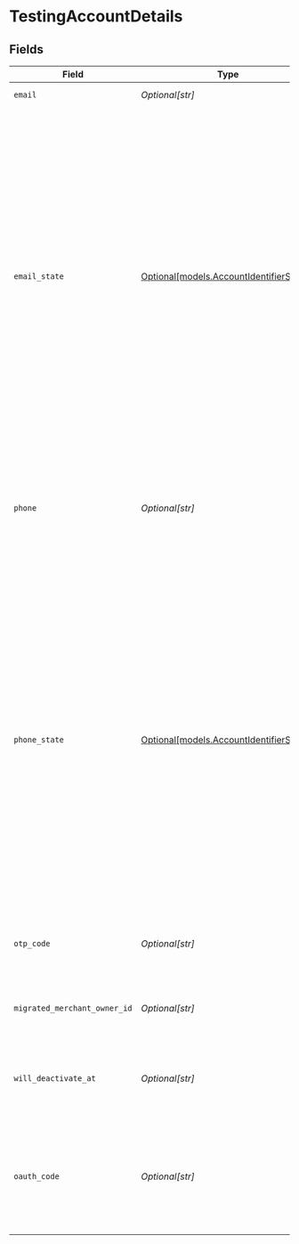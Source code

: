 # TestingAccountDetails


## Fields

| Field                                                                                                                                                                                                                                                                                                           | Type                                                                                                                                                                                                                                                                                                            | Required                                                                                                                                                                                                                                                                                                        | Description                                                                                                                                                                                                                                                                                                     | Example                                                                                                                                                                                                                                                                                                         |
| --------------------------------------------------------------------------------------------------------------------------------------------------------------------------------------------------------------------------------------------------------------------------------------------------------------- | --------------------------------------------------------------------------------------------------------------------------------------------------------------------------------------------------------------------------------------------------------------------------------------------------------------- | --------------------------------------------------------------------------------------------------------------------------------------------------------------------------------------------------------------------------------------------------------------------------------------------------------------- | --------------------------------------------------------------------------------------------------------------------------------------------------------------------------------------------------------------------------------------------------------------------------------------------------------------- | --------------------------------------------------------------------------------------------------------------------------------------------------------------------------------------------------------------------------------------------------------------------------------------------------------------- |
| `email`                                                                                                                                                                                                                                                                                                         | *Optional[str]*                                                                                                                                                                                                                                                                                                 | :heavy_minus_sign:                                                                                                                                                                                                                                                                                              | An email address.                                                                                                                                                                                                                                                                                               | alan.watts@example.com                                                                                                                                                                                                                                                                                          |
| `email_state`                                                                                                                                                                                                                                                                                                   | [Optional[models.AccountIdentifierStatus]](../models/accountidentifierstatus.md)                                                                                                                                                                                                                                | :heavy_minus_sign:                                                                                                                                                                                                                                                                                              | The status of the shopper account identifier (email or phone). If the account does not have this identifier, the status is "missing"; If the identifier has been used to receive an OTP code, the status is "verified"; If the identifier has not been used to receive an OTP code, the status is "unverified". | verified                                                                                                                                                                                                                                                                                                        |
| `phone`                                                                                                                                                                                                                                                                                                         | *Optional[str]*                                                                                                                                                                                                                                                                                                 | :heavy_minus_sign:                                                                                                                                                                                                                                                                                              | A phone number following E164 standards, in its globalized format, i.e. prepended with a plus sign.                                                                                                                                                                                                             | +12125550199                                                                                                                                                                                                                                                                                                    |
| `phone_state`                                                                                                                                                                                                                                                                                                   | [Optional[models.AccountIdentifierStatus]](../models/accountidentifierstatus.md)                                                                                                                                                                                                                                | :heavy_minus_sign:                                                                                                                                                                                                                                                                                              | The status of the shopper account identifier (email or phone). If the account does not have this identifier, the status is "missing"; If the identifier has been used to receive an OTP code, the status is "verified"; If the identifier has not been used to receive an OTP code, the status is "unverified". | verified                                                                                                                                                                                                                                                                                                        |
| `otp_code`                                                                                                                                                                                                                                                                                                      | *Optional[str]*                                                                                                                                                                                                                                                                                                 | :heavy_minus_sign:                                                                                                                                                                                                                                                                                              | Fixed OTP code that can be used to login to the created account                                                                                                                                                                                                                                                 | 123456                                                                                                                                                                                                                                                                                                          |
| `migrated_merchant_owner_id`                                                                                                                                                                                                                                                                                    | *Optional[str]*                                                                                                                                                                                                                                                                                                 | :heavy_minus_sign:                                                                                                                                                                                                                                                                                              | The merchant's public id if the account is migrated                                                                                                                                                                                                                                                             | addvfRR_bp_7                                                                                                                                                                                                                                                                                                    |
| `will_deactivate_at`                                                                                                                                                                                                                                                                                            | *Optional[str]*                                                                                                                                                                                                                                                                                                 | :heavy_minus_sign:                                                                                                                                                                                                                                                                                              | The created testing account will be deactivated after this date                                                                                                                                                                                                                                                 | 2023-06-01T23:16:07Z                                                                                                                                                                                                                                                                                            |
| `oauth_code`                                                                                                                                                                                                                                                                                                    | *Optional[str]*                                                                                                                                                                                                                                                                                                 | :heavy_minus_sign:                                                                                                                                                                                                                                                                                              | OAuth code that is associated with this account and can be used to exchange for an access token                                                                                                                                                                                                                 | 7GSjMRSHs6Ak7C_zvVW6P2IhZOHxMK7HZKW1fMX85ms.-DUXvwr1Yg-bfvqXUlMaz49fPn7OdiPa3TwVBlUI-wc                                                                                                                                                                                                                         |
